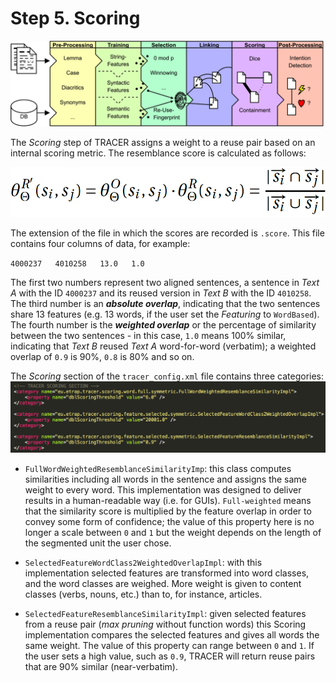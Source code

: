 # Step 5. Scoring

![](/assets/architecture.png)

The _Scoring_ step of TRACER assigns a weight to a reuse pair based on an internal scoring metric. The resemblance score is calculated as follows:

![](/assets/scoring-formula.png)

The extension of the file in which the scores are recorded is `.score`. This file contains four columns of data, for example:

`4000237   4010258   13.0   1.0`

The first two numbers represent two aligned sentences, a sentence in _Text A_ with the ID `4000237` and its reused version in _Text B_ with the ID `4010258`. The third number is an _**absolute overlap**_, indicating that the two sentences share 13 features \(e.g. 13 words, if the user set the _Featuring_ to `WordBased`\). The fourth number is the _**weighted overlap**_ or the percentage of similarity between the two sentences - in this case, `1.0` means 100% similar, indicating that _Text B_ reused _Text A_ word-for-word \(verbatim\); a weighted overlap of `0.9` is 90%, `0.8` is 80% and so on.

The _Scoring_ section of the `tracer_config.xml` file contains three categories:![](/assets/scoring-config.png)

* `FullWordWeightedResemblanceSimilarityImp`: this class computes similarities including all words in the sentence and assigns the same weight to every word. This implementation was designed to deliver results in a human-readable way \(i.e. for GUIs\). `Full-weighted` means that the similarity score is multiplied by the feature overlap in order to convey some form of confidence; the value of this property here is no longer a scale between `0` and `1` but the weight depends on the length of the segmented unit the user chose.

* `SelectedFeatureWordClass2WeightedOverlapImpl`: with this implementation selected features are transformed into word classes, and the word classes are weighed. More weight is given to content classes \(verbs, nouns, etc.\) than to, for instance, articles.

* `SelectedFeatureResemblanceSimilarityImpl`: given selected features from a reuse pair \(_max pruning_ without function words\) this Scoring implementation compares the selected features and gives all words the same weight. The value of this property can range between `0` and `1`. If the user sets a high value, such as `0.9`, TRACER will return reuse pairs that are 90% similar \(near-verbatim\).



